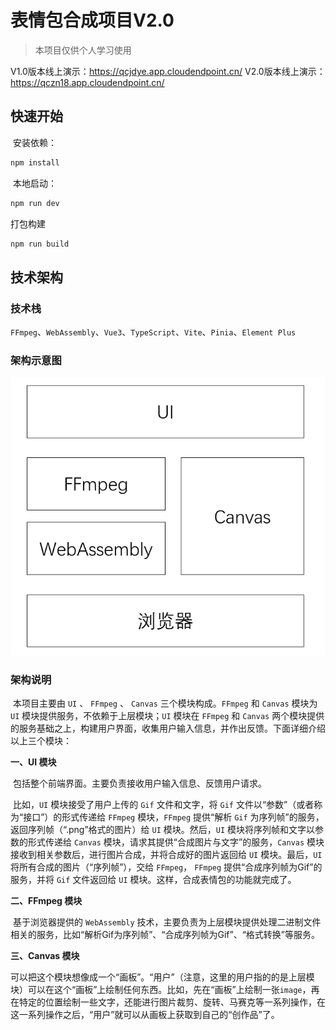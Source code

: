 # 表情包合成项目V2.0

> 本项目仅供个人学习使用

V1.0版本线上演示：https://qcjdye.app.cloudendpoint.cn/
V2.0版本线上演示：https://qczn18.app.cloudendpoint.cn/

## 快速开始

​	安装依赖：

```sh
npm install
```

​	本地启动：

```sh
npm run dev
```

打包构建
```sh
npm run build
```

## 技术架构

### 技术栈

`FFmpeg`、`WebAssembly`、`Vue3`、`TypeScript`、`Vite`、`Pinia`、`Element Plus`

### 架构示意图

![img](https://raw.githubusercontent.com/xiaofei-2020/sticker-v2.0/main/docs/images/architecture.png)

### 架构说明

​   本项目主要由 `UI` 、 `FFmpeg` 、 `Canvas` 三个模块构成。`FFmpeg` 和 `Canvas` 模块为 `UI` 模块提供服务，不依赖于上层模块；`UI` 模块在 `FFmpeg` 和 `Canvas` 两个模块提供的服务基础之上，构建用户界面，收集用户输入信息，并作出反馈。下面详细介绍以上三个模块：

**一、UI 模块**

​   包括整个前端界面。主要负责接收用户输入信息、反馈用户请求。

​   比如，`UI` 模块接受了用户上传的 `Gif` 文件和文字，将 `Gif` 文件以“参数”（或者称为“接口”）的形式传递给 `FFmpeg` 模块，`FFmpeg` 提供“解析 `Gif` 为序列帧”的服务，返回序列帧（“.png”格式的图片）给 `UI` 模块。然后，`UI` 模块将序列帧和文字以参数的形式传递给 `Canvas` 模块，请求其提供“合成图片与文字”的服务，`Canvas` 模块接收到相关参数后，进行图片合成，并将合成好的图片返回给 `UI` 模块。最后，`UI` 将所有合成的图片（“序列帧”），交给 `FFmpeg`， `FFmpeg` 提供“合成序列帧为Gif”的服务，并将 `Gif` 文件返回给 `UI` 模块。这样，合成表情包的功能就完成了。

**二、FFmpeg 模块**

​   基于浏览器提供的 `WebAssembly` 技术，主要负责为上层模块提供处理二进制文件相关的服务，比如“解析Gif为序列帧”、“合成序列帧为Gif”、“格式转换”等服务。

**三、Canvas 模块**

​   可以把这个模块想像成一个“画板”。“用户”（注意，这里的用户指的的是上层模块）可以在这个“画板”上绘制任何东西。比如，先在“画板”上绘制一张`image`，再在特定的位置绘制一些文字，还能进行图片裁剪、旋转、马赛克等一系列操作，在这一系列操作之后，“用户”就可以从画板上获取到自己的“创作品”了。

